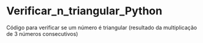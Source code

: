 # Verificar_n_triangular_Python
Código para verificar se um número é triangular (resultado da multiplicação de 3 números consecutivos)
